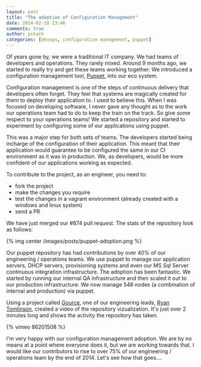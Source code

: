 ```yaml
---
layout: post
title: "The adoption of Configuration Management"
date: 2014-02-10 13:46
comments: true
author: pstack
categories: [devops, configuration management, puppet] 
---
```


Of years gone by, we were a traditional IT company. We had teams of developers and operations. They rarely mixed. Around 9 months ago, we started to really try and get these teams working together. We introduced a configuration management tool, [Puppet](), into our eco system. 

Configuration management is one of the steps of continuous delivery that developers often forget. They feel that systems are magically created for them to deploy their application to. I used to believe this. When I was focused on developing software, I never gave any thought as to the work our operations team had to do to keep the train on the track. So give some respect to your operations teams! We started a repository and started to experiment by configuring some of our applications using puppet. 

This was a major step for both sets of teams. The developers started being incharge of the configuration of their application. This meant that their application would guarantee to be configured the same in our CI environment as it was in production. We, as developers, would be more confident of our applications working as expected. 

To contribute to the project, as an engineer, you need to:

* fork the project
* make the changes you require
* test the changes in a vagrant environment (already created with a windows and linux system)
* send a PR

We have just merged our #874 pull request. The stats of the repository look as follows:

{% img center /images/posts/puppet-adoption.png %}

Our puppet repository has had contributions by over 40% of our engineering / operations teams. We use puppet to manage our application servers, DHCP servers, provisioning systems and even our MS Sql Server continuous integration infrastructure. The adoption has been fantastic. We started by running our internal QA infrastructure and then scaled it out to our production infrastructure. We now manage 548 nodes (a combination of internal and production) via puppet. 

Using a project called [Gource](www.fullybaked.co.uk/articles/getting-gource-running-on-osx), one of our engineering leads, [Ryan Tomlinson](http://twitter.com/ryantomlinson), created a video of the repository vizualization. It's just over 2 minutes long and shows the activity the repository has taken.

{% vimeo 86201508 %}

I'm very happy with our configuration management adoption. We are by no means at a point where everyone does it, but we are working towards that. I would like our contributors to rise to over 75% of our engineering / operations team by the end of 2014. Let's see how that goes....

